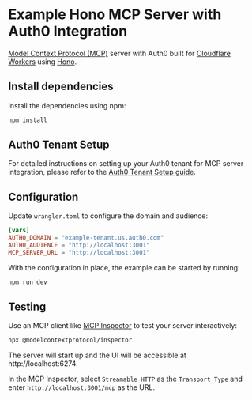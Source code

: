 # Example Hono MCP Server with Auth0 Integration

[Model Context Protocol (MCP)](https://modelcontextprotocol.io/docs) server with Auth0 built for [Cloudflare Workers](https://developers.cloudflare.com/workers/) using [Hono](https://hono.dev/).

## Install dependencies

Install the dependencies using npm:

```bash
npm install
```

## Auth0 Tenant Setup

For detailed instructions on setting up your Auth0 tenant for MCP server integration, please refer to the [Auth0 Tenant Setup guide](../fastmcp-mcp-js/README.md#auth0-tenant-setup).

## Configuration

Update `wrangler.toml` to configure the domain and audience:

```toml
[vars]
AUTH0_DOMAIN = "example-tenant.us.auth0.com"
AUTH0_AUDIENCE = "http://localhost:3001"
MCP_SERVER_URL = "http://localhost:3001"
```

With the configuration in place, the example can be started by running:

```bash
npm run dev
```

## Testing

Use an MCP client like [MCP Inspector](https://github.com/modelcontextprotocol/inspector) to test your server interactively:

```bash
npx @modelcontextprotocol/inspector
```

The server will start up and the UI will be accessible at http://localhost:6274.

In the MCP Inspector, select `Streamable HTTP` as the `Transport Type` and enter `http://localhost:3001/mcp` as the URL.